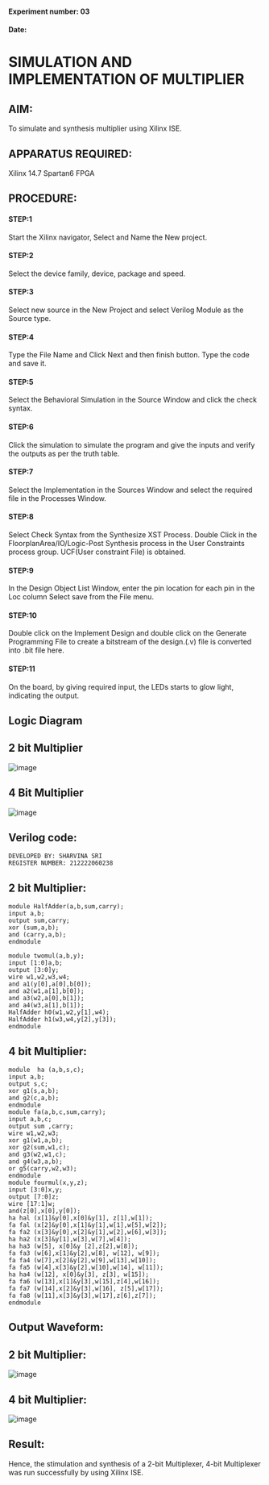 #### Experiment number: 03
#### Date:
# SIMULATION AND IMPLEMENTATION OF MULTIPLIER
## AIM:
 To simulate and synthesis multiplier using Xilinx ISE.

## APPARATUS REQUIRED:
Xilinx 14.7
Spartan6 FPGA
  
## PROCEDURE:
#### STEP:1
Start  the Xilinx navigator, Select and Name the New project.
#### STEP:2  
Select the device family, device, package and speed.       
#### STEP:3
Select new source in the New Project and select Verilog Module as the Source type.                       
#### STEP:4  
Type the File Name and Click Next and then finish button. Type the code and save it.
#### STEP:5
Select the Behavioral Simulation in the Source Window and click the check syntax.                       
#### STEP:6 
Click the simulation to simulate the program and  give the inputs and verify the outputs as per the truth table.               
#### STEP:7 
Select the Implementation in the Sources Window and select the required file in the Processes Window.
#### STEP:8 
Select Check Syntax from the Synthesize  XST Process. Double Click in the  FloorplanArea/IO/Logic-Post Synthesis process in the User Constraints process group. UCF(User constraint File) is obtained. 
#### STEP:9
In the Design Object List Window, enter the pin location for each pin in the Loc column Select save from the File menu.
#### STEP:10
Double click on the Implement Design and double click on the Generate Programming File to create a bitstream of the design.(.v) file is converted into .bit file here.
#### STEP:11 
On the board, by giving required input, the LEDs starts to glow light, indicating the output.

## Logic Diagram
## 2 bit Multiplier

![image](https://github.com/navaneethans/VLSI-LAB-EXP-3/assets/6987778/7713750f-65e6-41c0-8082-5005eac4031c)

## 4 Bit Multiplier

![image](https://github.com/navaneethans/VLSI-LAB-EXP-3/assets/6987778/d95215dd-8cf1-4e08-93cc-96adfdd7fbdc)


## Verilog code:
```
DEVELOPED BY: SHARVINA SRI
REGISTER NUMBER: 212222060238
```
## 2 bit Multiplier:
```
module HalfAdder(a,b,sum,carry);
input a,b;
output sum,carry;
xor (sum,a,b);
and (carry,a,b);
endmodule

module twomul(a,b,y);
input [1:0]a,b;
output [3:0]y;
wire w1,w2,w3,w4;
and a1(y[0],a[0],b[0]);
and a2(w1,a[1],b[0]);
and a3(w2,a[0],b[1]);
and a4(w3,a[1],b[1]);
HalfAdder h0(w1,w2,y[1],w4);
HalfAdder h1(w3,w4,y[2],y[3]);
endmodule
```
## 4 bit Multiplier:
```
module  ha (a,b,s,c);
input a,b;
output s,c;
xor g1(s,a,b);
and g2(c,a,b);
endmodule
module fa(a,b,c,sum,carry);
input a,b,c;
output sum ,carry;
wire w1,w2,w3;
xor g1(w1,a,b);
xor g2(sum,w1,c);
and g3(w2,w1,c); 
and g4(w3,a,b);
or g5(carry,w2,w3);
endmodule
module fourmul(x,y,z);
input [3:0]x,y;
output [7:0]z;
wire [17:1]w;
and(z[0],x[0],y[0]);
ha hal (x[1]&y[0],x[0]&y[1], z[1],w[1]);
fa fal (x[2]&y[0],x[1]&y[1],w[1],w[5],w[2]);
fa fa2 (x[3]&y[0],x[2]&y[1],w[2],w[6],w[3]);
ha ha2 (x[3]&y[1],w[3],w[7],w[4]);
ha ha3 (w[5], x[0]&y [2],z[2],w[8]); 
fa fa3 (w[6],x[1]&y[2],w[8], w[12], w[9]);
fa fa4 (w[7],x[2]&y[2],w[9],w[13],w[10]);
fa fa5 (w[4],x[3]&y[2],w[10],w[14], w[11]);
ha ha4 (w[12], x[0]&y[3], z[3], w[15]);
fa fa6 (w[13],x[1]&y[3],w[15],z[4],w[16]);
fa fa7 (w[14],x[2]&y[3],w[16], z[5],w[17]);
fa fa8 (w[11],x[3]&y[3],w[17],z[6],z[7]);
endmodule
```
## Output Waveform:
## 2 bit Multiplier:
![image](https://github.com/Sharvina-SRI/VLSI-LAB-EXP-3/assets/162664906/53b6257f-677d-46b9-911d-4cdc48bc4959)

## 4 bit Multiplier:
![image](https://github.com/Sharvina-SRI/VLSI-LAB-EXP-3/assets/162664906/a7a653f1-b433-472c-8890-2962fc9e4292)

## Result:
Hence, the stimulation and synthesis of a 2-bit Multiplexer, 4-bit Multiplexer was run successfully by using Xilinx ISE.


